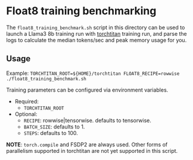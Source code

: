 # Float8 training benchmarking

The `float8_training_benchmark.sh` script in this directory can be used to launch a Llama3 8b training run with [torchtitan](https://github.com/pytorch/torchtitan) training run, and parse the logs to calculate the median tokens/sec and peak memory usage for you.

## Usage

Example: `TORCHTITAN_ROOT=${HOME}/torchtitan FLOAT8_RECIPE=rowwise ./float8_training_benchmark.sh`

Training parameters can be configured via environment variables.

- Required:
    - `TORCHTITAN_ROOT`
- Optional:
    - `RECIPE`: rowwise|tensorwise. defaults to tensorwise.
    - `BATCH_SIZE`: defaults to 1.
    - `STEPS`: defaults to 100.

**NOTE**: `torch.compile` and FSDP2 are always used. Other forms of parallelism supported in torchtitan are not yet supported in this script.
